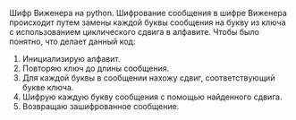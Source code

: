 Шифр Виженера на python.
Шифрование сообщения в шифре Виженера происходит путем замены каждой буквы сообщения на букву из ключа с использованием циклического сдвига в алфавите. 
Чтобы было понятно, что делает данный код:
1. Инициализирую алфавит.
2. Повторяю ключ до длины сообщения.
3. Для каждой буквы в сообщении нахожу сдвиг, соответствующий букве ключа.
4. Шифрую каждую букву сообщения с помощью найденного сдвига.
5. Возвращаю зашифрованное сообщение.
